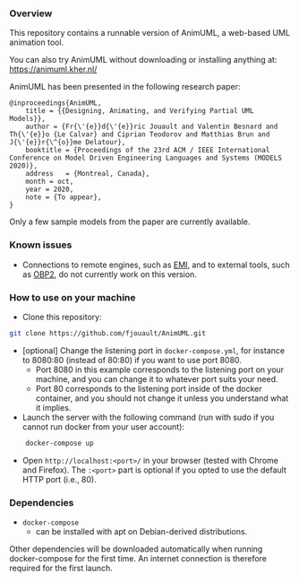 ### Overview

This repository contains a runnable version of AnimUML, a web-based UML animation tool.

You can also try AnimUML without downloading or installing anything at: https://animuml.kher.nl/

AnimUML has been presented in the following research paper:
```
@inproceedings{AnimUML,
	title = {{Designing, Animating, and Verifying Partial UML Models}},
	author = {Fr{\'{e}}d{\'{e}}ric Jouault and Valentin Besnard and Th{\'{e}}o {Le Calvar} and Ciprian Teodorov and Matthias Brun and J{\'{e}}r{\^{o}}me Delatour},
	booktitle = {Proceedings of the 23rd ACM / IEEE International Conference on Model Driven Engineering Languages and Systems (MODELS 2020)},
	address   = {Montreal, Canada},
	month = oct,
	year = 2020,
	note = {To appear},
}
```

Only a few sample models from the paper are currently available.

### Known issues

* Connections to remote engines, such as [EMI](http://www.obpcdl.org/bare-metal-uml/), and to external tools, such as [OBP2](http://www.obpcdl.org/), do not currently work on this version.

### How to use on your machine

- Clone this repository:
```bash
git clone https://github.com/fjouault/AnimUML.git
```
- [optional] Change the listening port in `docker-compose.yml`, for instance to 8080:80 (instead of 80:80) if you want to use port 8080.
	- Port 8080 in this example corresponds to the listening port on your machine, and you can change it to whatever port suits your need.
	- Port 80 corresponds to the listening port inside of the docker container, and you should not change it unless you understand what it implies.
- Launch the server with the following command (run with sudo if you cannot run docker from your user account):
```bash
	docker-compose up
```
- Open `http://localhost:<port>/` in your browser (tested with Chrome and Firefox).
The `:<port>` part is optional if you opted to use the default HTTP port (i.e., 80).

### Dependencies

- `docker-compose`
	- can be installed with apt on Debian-derived distributions.

Other dependencies will be downloaded automatically when running docker-compose for the first time. An internet connection is therefore required for the first launch.

